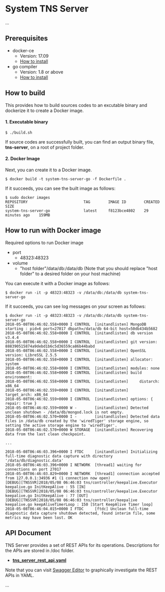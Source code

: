 System TNS Server
=======================================

...

## Prerequisites ##
- docker-ce
    - Version: 17.09
    - [How to install](https://docs.docker.com/engine/installation/linux/docker-ce/ubuntu/)
- go compiler
    - Version: 1.8 or above
    - [How to install](https://golang.org/dl/)

## How to build ##
This provides how to build sources codes to an excutable binary and dockerize it to create a Docker image.

#### 1. Executable binary ####
```shell
$ ./build.sh
```
If source codes are successfully built, you can find an output binary file, **tns-server**, on a root of project folder.

#### 2. Docker Image  ####
Next, you can create it to a Docker image.
```shell
$ docker build -t system-tns-server-go -f Dockerfile .
```
If it succeeds, you can see the built image as follows:
```shell
$ sudo docker images
REPOSITORY                         TAG        IMAGE ID        CREATED           SIZE
system-tns-server-go               latest     f8123bce4802    29 minutes ago    159MB
```

## How to run with Docker image ##
Required options to run Docker image
- port
    - 48323:48323
- volume
    - "host folder"/data/db:/data/db (Note that you should replace "host folder" to a desired folder on your host machine)

You can execute it with a Docker image as follows:
```shell
$ docker run -it -p 48323:48323 -v /data/db:/data/db system-tns-server-go
```
If it succeeds, you can see log messages on your screen as follows:
```shell
$ docker run -it -p 48323:48323 -v /data/db:/data/db system-tns-server-go
2018-05-08T06:46:02.558+0000 I CONTROL  [initandlisten] MongoDB starting : pid=6 port=27017 dbpath=/data/db 64-bit host=50db434b5682
2018-05-08T06:46:02.558+0000 I CONTROL  [initandlisten] db version v3.4.4
2018-05-08T06:46:02.558+0000 I CONTROL  [initandlisten] git version: 888390515874a9debd1b6c5d36559ca86b44babd
2018-05-08T06:46:02.558+0000 I CONTROL  [initandlisten] OpenSSL version: LibreSSL 2.5.5
2018-05-08T06:46:02.558+0000 I CONTROL  [initandlisten] allocator: system
2018-05-08T06:46:02.558+0000 I CONTROL  [initandlisten] modules: none
2018-05-08T06:46:02.558+0000 I CONTROL  [initandlisten] build environment:
2018-05-08T06:46:02.558+0000 I CONTROL  [initandlisten]     distarch: x86_64
2018-05-08T06:46:02.559+0000 I CONTROL  [initandlisten]     target_arch: x86_64
2018-05-08T06:46:02.559+0000 I CONTROL  [initandlisten] options: { repair: true }
2018-05-08T06:46:02.559+0000 W -        [initandlisten] Detected unclean shutdown - /data/db/mongod.lock is not empty.
2018-05-08T06:46:02.570+0000 I -        [initandlisten] Detected data files in /data/db created by the 'wiredTiger' storage engine, so setting the active storage engine to 'wiredTiger'.
2018-05-08T06:46:02.570+0000 W STORAGE  [initandlisten] Recovering data from the last clean checkpoint.

...

2018-05-08T06:46:03.396+0000 I FTDC     [initandlisten] Initializing full-time diagnostic data capture with directory '/data/db/diagnostic.data'
2018-05-08T06:46:03.396+0000 I NETWORK  [thread1] waiting for connections on port 27017
2018-05-08T06:46:03.829+0000 I NETWORK  [thread1] connection accepted from 127.0.0.1:34936 #1 (1 connection now open)
[DEBUG][TNSSVR]2018/05/08 06:46:03 tns/controller/keepalive.Executor keepalive.go InitKeepAlive : 55 [IN]
[DEBUG][TNSSVR]2018/05/08 06:46:03 tns/controller/keepalive.Executor keepalive.go InitKeepAlive : 77 [OUT]
[DEBUG][TNSSVR]2018/05/08 06:46:03 tns/controller/keepalive keepalive.go keepAliveTimerLoop : 150 [Start KeepAlive Timer loop]
2018-05-08T06:46:04.015+0000 I FTDC     [ftdc] Unclean full-time diagnostic data capture shutdown detected, found interim file, some metrics may have been lost. OK

```
## API Document ##
TNS Server provides a set of REST APIs for its operations. Descriptions for the APIs are stored in <root>/doc folder.
- **[tns_server_rest_api.yaml](https://github.sec.samsung.net/RS7-EdgeComputing/system-tns-server-go/blob/master/doc/tns_server_rest_api.yaml)**

Note that you can visit [Swagger Editor](https://editor.swagger.io/) to graphically investigate the REST APIs in YAML.

...